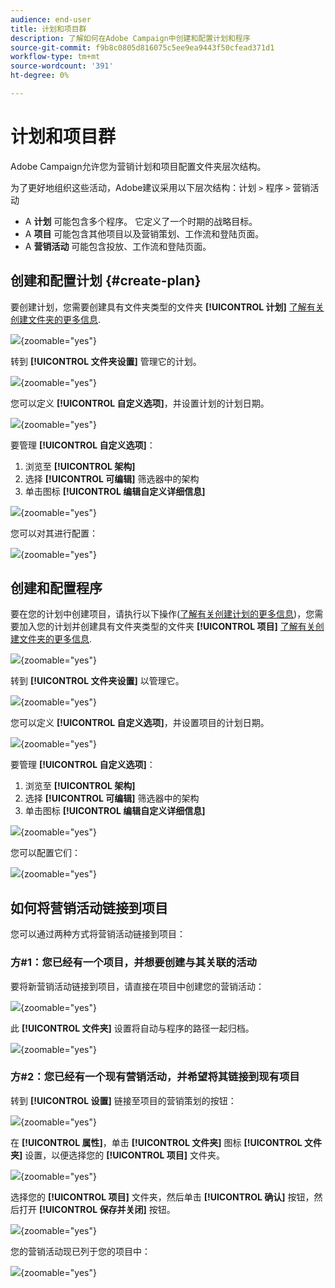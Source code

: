 ```yaml
---
audience: end-user
title: 计划和项目群
description: 了解如何在Adobe Campaign中创建和配置计划和程序
source-git-commit: f9b8c0805d816075c5ee9ea9443f50cfead371d1
workflow-type: tm+mt
source-wordcount: '391'
ht-degree: 0%

---
```


# 计划和项目群

Adobe Campaign允许您为营销计划和项目配置文件夹层次结构。

为了更好地组织这些活动，Adobe建议采用以下层次结构：计划 `>` 程序 `>` 营销活动

* A **计划** 可能包含多个程序。 它定义了一个时期的战略目标。
* A **项目** 可能包含其他项目以及营销策划、工作流和登陆页面。
* A **营销活动** 可能包含投放、工作流和登陆页面。

## 创建和配置计划 {#create-plan}

要创建计划，您需要创建具有文件夹类型的文件夹 **[!UICONTROL 计划]** [了解有关创建文件夹的更多信息](create-manage-folder.md).

![](assets/plan_create.png){zoomable="yes"}

转到 **[!UICONTROL 文件夹设置]** 管理它的计划。

![](assets/plan_settings.png){zoomable="yes"}

您可以定义 **[!UICONTROL 自定义选项]**，并设置计划的计划日期。

![](assets/plan_options.png){zoomable="yes"}

要管理  **[!UICONTROL 自定义选项]**：

1. 浏览至 **[!UICONTROL 架构]**
1. 选择 **[!UICONTROL 可编辑]** 筛选器中的架构
1. 单击图标 **[!UICONTROL 编辑自定义详细信息]**

![](assets/plan_edit.png){zoomable="yes"}

您可以对其进行配置：

![](assets/plan_customfields.png){zoomable="yes"}

## 创建和配置程序

要在您的计划中创建项目，请执行以下操作([了解有关创建计划的更多信息](#create-plan))，您需要加入您的计划并创建具有文件夹类型的文件夹 **[!UICONTROL 项目]** [了解有关创建文件夹的更多信息](create-manage-folder.md).

![](assets/program_create.png){zoomable="yes"}

转到 **[!UICONTROL 文件夹设置]** 以管理它。

![](assets/program_settings.png){zoomable="yes"}

您可以定义 **[!UICONTROL 自定义选项]**，并设置项目的计划日期。

![](assets/program_options.png){zoomable="yes"}

要管理  **[!UICONTROL 自定义选项]**：

1. 浏览至 **[!UICONTROL 架构]**
1. 选择 **[!UICONTROL 可编辑]** 筛选器中的架构
1. 单击图标 **[!UICONTROL 编辑自定义详细信息]**

![](assets/program_edit.png){zoomable="yes"}

您可以配置它们：

![](assets/program_customfields.png){zoomable="yes"}

## 如何将营销活动链接到项目

您可以通过两种方式将营销活动链接到项目：

### 方#1：您已经有一个项目，并想要创建与其关联的活动

要将新营销活动链接到项目，请直接在项目中创建您的营销活动：

![](assets/program_campaign_create.png){zoomable="yes"}

此 **[!UICONTROL 文件夹]** 设置将自动与程序的路径一起归档。

![](assets/program_campaign_folder.png){zoomable="yes"}

### 方#2：您已经有一个现有营销活动，并希望将其链接到现有项目

转到 **[!UICONTROL 设置]** 链接至项目的营销策划的按钮：

![](assets/campaign_settings.png){zoomable="yes"}

在 **[!UICONTROL 属性]**，单击 **[!UICONTROL 文件夹]** 图标 **[!UICONTROL 文件夹]** 设置，以便选择您的 **[!UICONTROL 项目]** 文件夹。

![](assets/campaign_folder.png){zoomable="yes"}

选择您的 **[!UICONTROL 项目]** 文件夹，然后单击 **[!UICONTROL 确认]** 按钮，然后打开 **[!UICONTROL 保存并关闭]** 按钮。

![](assets/campaign_linked.png){zoomable="yes"}

您的营销活动现已列于您的项目中：

![](assets/campaign_in_program.png){zoomable="yes"}